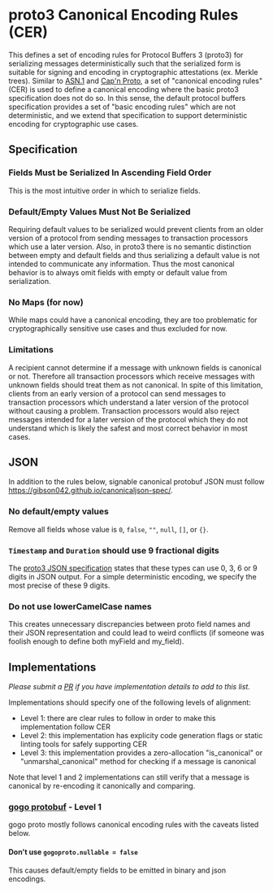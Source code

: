 # proto3 Canonical Encoding Rules (CER)

This defines a set of encoding rules for Protocol Buffers 3 (proto3) for serializing messages deterministically
such that the serialized form is suitable for signing and encoding in cryptographic attestations (ex. Merkle trees).
Similar to [ASN.1](https://en.wikipedia.org/wiki/X.690#CER_encoding) and
[Cap'n Proto](https://capnproto.org/encoding.html#canonicalization), a set of "canonical encoding rules" (CER)
is used to define a canonical encoding where the basic proto3 specification does not do so. In this sense,
the default protocol buffers specification provides a set of "basic encoding rules" which are not deterministic,
and we extend that specification to support deterministic encoding for cryptographic use cases.

## Specification

### Fields Must be Serialized In Ascending Field Order

This is the most intuitive order in which to serialize fields.

### Default/Empty Values Must Not Be Serialized

Requiring default values to be serialized would prevent clients from an older version of a protocol from sending messages
to transaction processors which use a later version. Also, in proto3 there is no semantic distinction between empty and
default fields and thus serializing a default value is not intended to communicate any information. Thus the most canonical
behavior is to always omit fields with empty or default value from serialization.

### No Maps (for now)

While maps could have a canonical encoding, they are too problematic for cryptographically sensitive use cases and thus
excluded for now.

### Limitations

A recipient cannot determine if a message with unknown fields is canonical or not. Therefore all transaction processors which
receive messages with unknown fields should treat them as not canonical. In spite of this limitation, clients from an early
version of a protocol can send messages to transaction processors which understand a later version of the protocol without
causing a problem. Transaction processors would also reject messages intended for a later version of the protocol which they
do not understand which is likely the safest and most correct behavior in most cases.

## JSON

In addition to the rules below, signable canonical protobuf JSON must follow https://gibson042.github.io/canonicaljson-spec/.

### No default/empty values

Remove all fields whose value is `0`, `false`, `""`, `null`, `[]`, or `{}`.

### `Timestamp` and `Duration` should use 9 fractional digits

The [proto3 JSON specification](https://developers.google.com/protocol-buffers/docs/proto3#json) states that these types
can use 0, 3, 6 or 9 digits in JSON output. For a simple deterministic encoding, we specify the most precise of these
9 digits.

### Do not use lowerCamelCase names

This creates unnecessary discrepancies between proto field names and their JSON representation and could lead to weird conflicts
(if someone was foolish enough to define both myField and my_field).

## Implementations

*Please submit a [PR](https://github.com/regen-network/canonical-proto3/pulls) if you have implementation details to
add to this list.*

Implementations should specify one of the following levels of alignment:
* Level 1: there are clear rules to follow in order to make this implementation follow CER
* Level 2: this implementation has explicity code generation flags or static linting tools for safely supporting CER
* Level 3: this implementation provides a zero-allocation "is_canonical" or "unmarshal_canonical" method for checking
if a message is canonical

Note that level 1 and 2 implementations can still verify that a message is canonical by re-encoding it canonically and comparing.

### [gogo protobuf](https://github.com/gogo/protobuf) - Level 1

gogo proto mostly follows canonical encoding rules with the caveats listed below.

#### Don't use `gogoproto.nullable = false`

This causes default/empty fields to be emitted in binary and json encodings.

